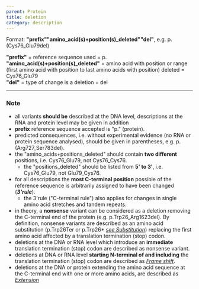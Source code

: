 ```yaml
---
parent: Protein
title: deletion
category: description
---
```


Format:  **"prefix""amino_acid(s)+position(s)\_deleted""del"**,  e.g. p.(Cys76\_Glu79del)

**"prefix"**  =  reference sequence used  =  p.<br>
**"amino_acid(s)+position(s)\_deleted"**  =  amino acid with position or range (first amino acid with position to last amino acids with position) deleted  =  Cys76\_Glu79<br>
**"del"**  =  type of change is a deletion =  del

---

### Note

*	all variants **should be** described at the DNA level, descriptions at the RNA and protein level may be given in addition
*	**prefix** reference sequence accepted is "p." (protein).
*	predicted consequences, i.e. without experimental evidence (no RNA or protein sequence analysed), should be given in parentheses, e.g. p.(Arg727\_Ser783del).
*	the "amino\_acids+positions\_deleted" should contain **two different** positions, i.e. Cys76\_Glu79, not Cys76\_Cys76.
	*	the "positions\_deleted" should be listed from **5' to 3'**, i.e. Cys76\_Glu79, not Glu79\_Cys76.
*	for all descriptions the **most C-terminal position** possible of the reference sequence is arbitrarily assigned to have been changed (_**3'rule**_).
	*	the 3'rule ("C-terminal rule") also applies for changes in single amino acid stretches and tandem repeats.
*	in theory, a **nonsense** variant can be considered as a deletion removing the C-terminal end of the protein (e.g. p.Trp26\_Arg1623del). By definition, nonsense variants are described as an amino acid substitution (p.Trp26Ter or p.Trp26* [_see Substitution_](/recommendations/protein/variant/substitution)) replacing the first amino acid affected by a translation termination (stop) codon.
*	deletions at the DNA or RNA level which introduce an **immediate** translation termination (stop) codon are described as nonsense variant.
*	deletions at DNA or RNA level **starting N-terminal of and including** the translation termination (stop) codon are described as [_Frame shift_](/recommendations/protein/variant/frameshift).	
*	deletions at the DNA or protein extending the amino acid sequence at the C-terminal end with one or more amino acids, are described as [_Extension_](/recommendations/protein/variant/extension)
